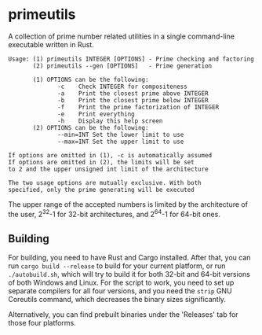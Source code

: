 # primeutils

A collection of prime number related utilities in a single command-line executable written in Rust.

```
Usage: (1) primeutils INTEGER [OPTIONS] - Prime checking and factoring
       (2) primeutils --gen [OPTIONS]   - Prime generation
    
       (1) OPTIONS can be the following:
              -c    Check INTEGER for compositeness
              -a    Print the closest prime above INTEGER
              -b    Print the closest prime below INTEGER
              -f    Print the prime factorization of INTEGER
              -e    Print everything
              -h    Display this help screen
       (2) OPTIONS can be the following:
              --min=INT Set the lower limit to use
              --max=INT Set the upper limit to use
    
If options are omitted in (1), -c is automatically assumed
If options are omitted in (2), the limits will be set
to 2 and the upper unsigned int limit of the architecture

The two usage options are mutually exclusive. With both
specified, only the prime generating will be executed
```

The upper range of the accepted numbers is limited by the architecture of the user, 2<sup>32</sup>-1 for 32-bit architectures, and 2<sup>64</sup>-1 for 64-bit ones.

## Building

For building, you need to have Rust and Cargo installed. After that, you can run `cargo build --release` to build for your current platform, or run `./autobuild.sh`, which will try to build it for both 32-bit and 64-bit versions of both Windows and Linux. For the script to work, you need to set up separate compilers for all four versions, and you need the `strip` GNU Coreutils command, which decreases the binary sizes significantly.

Alternatively, you can find prebuilt binaries under the 'Releases' tab for those four platforms.